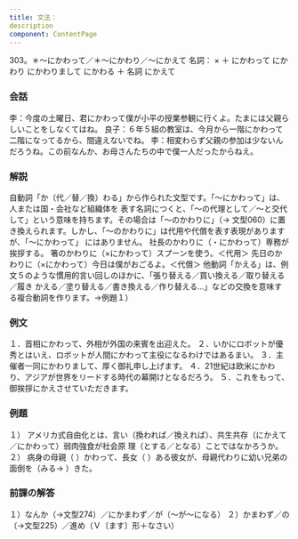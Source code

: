 ```yaml
---
title: 文法：
description
component: ContentPage
---
```



303。＊～にかわって／＊～にかわり／～にかえて
名詞： × ＋ にかわって にかわり にかわりまして にかわる ＋ 名詞 にかえて
### 会話
李：今度の土曜日、君にかわって僕が小平の授業参観に行くよ。たまには父親らしいことをしなくてはね。 良子：６年５組の教室は、今月から一階にかわって二階になってるから、間違えないでね。
李：相変わらず父親の参加は少ないんだろうね。この前なんか、お母さんたちの中で僕一人だったからねえ。
### 解説
自動詞「か（代／替／換）わる」から作られた文型です。「～にかわって」は、人または国・会社など組織体を 表す名詞につくと、「～の代理として／～と交代して」という意味を持ちます。その場合は「～のかわりに」（→
文型060）に置き換えられます。しかし、「～のかわりに」は代用や代償を表す表現がありますが、「～にかわって」 にはありません。
社長のかわりに（・にかわって）専務が挨拶する。 箸のかわりに（×にかわって）スプーンを使う。＜代用＞ 先日のかわりに（×にかわって）今日は僕がおごるよ。＜代償＞
他動詞「かえる」は、例文５のような慣用的言い回しのほかに、「張り替える／買い換える／取り替える／履き かえる／塗り替える／書き換える／作り替える…」などの交換を意味する複合動詞を作ります。→例題１）
### 例文
１．首相にかわって、外相が外国の来賓を出迎えた。
２．いかにロボットが優秀とはいえ、ロボットが人間にかわって主役になるわけではあるまい。
３．主催者一同にかわりまして、厚く御礼申し上げます。
４．21世紀は欧米にかわり、アジアが世界をリードする時代の幕開けとなるだろう。
５．これをもって、御挨拶にかえさせていただきます。
### 例題
１） アメリカ式自由化とは、言い（換われば／換えれば）、共生共存（にかえて／にかわって）弱肉強食が社会原
理（とする／となる）ことではなかろうか。  
２） 病身の母親（ ）かわって、長女（ ）ある彼女が、母親代わりに幼い兄弟の面倒を（みる→ ）きた。
### 前課の解答
１）なんか（→文型274）／にかまわず／が（～が～になる）
２）かまわず／の（→文型225）／進め（Ｖ〔ます〕形＋なさい）
